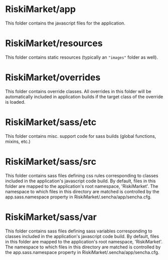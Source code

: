 # RiskiMarket/app

This folder contains the javascript files for the application.

# RiskiMarket/resources

This folder contains static resources (typically an `"images"` folder as well).

# RiskiMarket/overrides

This folder contains override classes. All overrides in this folder will be 
automatically included in application builds if the target class of the override
is loaded.

# RiskiMarket/sass/etc

This folder contains misc. support code for sass builds (global functions, 
mixins, etc.)

# RiskiMarket/sass/src

This folder contains sass files defining css rules corresponding to classes
included in the application's javascript code build.  By default, files in this 
folder are mapped to the application's root namespace, 'RiskiMarket'. The
namespace to which files in this directory are matched is controlled by the
app.sass.namespace property in RiskiMarket/.sencha/app/sencha.cfg. 

# RiskiMarket/sass/var

This folder contains sass files defining sass variables corresponding to classes
included in the application's javascript code build.  By default, files in this 
folder are mapped to the application's root namespace, 'RiskiMarket'. The
namespace to which files in this directory are matched is controlled by the
app.sass.namespace property in RiskiMarket/.sencha/app/sencha.cfg. 

